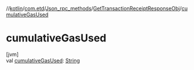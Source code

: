 //[kotlin](../../../../index.md)/[com.etd](../../index.md)/[Json_rpc_methods](../index.md)/[GetTransactionReceiptResponseObj](index.md)/[cumulativeGasUsed](cumulative-gas-used.md)

# cumulativeGasUsed

[jvm]\
val [cumulativeGasUsed](cumulative-gas-used.md): [String](https://kotlinlang.org/api/latest/jvm/stdlib/kotlin/-string/index.html)
